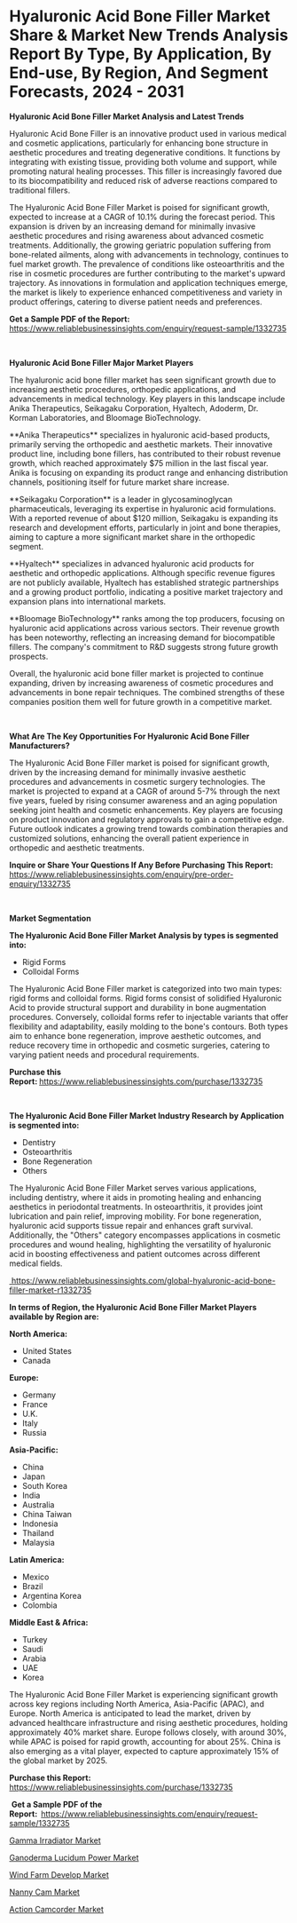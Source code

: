 <p><h1>Hyaluronic Acid Bone Filler Market Share & Market New Trends Analysis Report By Type, By Application, By End-use, By Region, And Segment Forecasts, 2024 - 2031</h1></p><p><strong>Hyaluronic Acid Bone Filler Market Analysis and Latest Trends</strong></p>
<p><p>Hyaluronic Acid Bone Filler is an innovative product used in various medical and cosmetic applications, particularly for enhancing bone structure in aesthetic procedures and treating degenerative conditions. It functions by integrating with existing tissue, providing both volume and support, while promoting natural healing processes. This filler is increasingly favored due to its biocompatibility and reduced risk of adverse reactions compared to traditional fillers.</p><p>The Hyaluronic Acid Bone Filler Market is poised for significant growth, expected to increase at a CAGR of 10.1% during the forecast period. This expansion is driven by an increasing demand for minimally invasive aesthetic procedures and rising awareness about advanced cosmetic treatments. Additionally, the growing geriatric population suffering from bone-related ailments, along with advancements in technology, continues to fuel market growth. The prevalence of conditions like osteoarthritis and the rise in cosmetic procedures are further contributing to the market's upward trajectory. As innovations in formulation and application techniques emerge, the market is likely to experience enhanced competitiveness and variety in product offerings, catering to diverse patient needs and preferences.</p></p>
<p><strong>Get a Sample PDF of the Report:&nbsp;</strong> <a href="https://www.reliablebusinessinsights.com/enquiry/request-sample/1332735?utm_campaign=62&utm_medium=2&utm_source=Github&utm_content=ia&utm_term=03102024&utm_id=hyaluronic-acid-bone-filler">https://www.reliablebusinessinsights.com/enquiry/request-sample/1332735</a></p>
<p>&nbsp;</p>
<p><strong>Hyaluronic Acid Bone Filler Major Market Players</strong></p>
<p><p>The hyaluronic acid bone filler market has seen significant growth due to increasing aesthetic procedures, orthopedic applications, and advancements in medical technology. Key players in this landscape include Anika Therapeutics, Seikagaku Corporation, Hyaltech, Adoderm, Dr. Korman Laboratories, and Bloomage BioTechnology.</p><p>**Anika Therapeutics** specializes in hyaluronic acid-based products, primarily serving the orthopedic and aesthetic markets. Their innovative product line, including bone fillers, has contributed to their robust revenue growth, which reached approximately $75 million in the last fiscal year. Anika is focusing on expanding its product range and enhancing distribution channels, positioning itself for future market share increase.</p><p>**Seikagaku Corporation** is a leader in glycosaminoglycan pharmaceuticals, leveraging its expertise in hyaluronic acid formulations. With a reported revenue of about $120 million, Seikagaku is expanding its research and development efforts, particularly in joint and bone therapies, aiming to capture a more significant market share in the orthopedic segment.</p><p>**Hyaltech** specializes in advanced hyaluronic acid products for aesthetic and orthopedic applications. Although specific revenue figures are not publicly available, Hyaltech has established strategic partnerships and a growing product portfolio, indicating a positive market trajectory and expansion plans into international markets.</p><p>**Bloomage BioTechnology** ranks among the top producers, focusing on hyaluronic acid applications across various sectors. Their revenue growth has been noteworthy, reflecting an increasing demand for biocompatible fillers. The company's commitment to R&D suggests strong future growth prospects.</p><p>Overall, the hyaluronic acid bone filler market is projected to continue expanding, driven by increasing awareness of cosmetic procedures and advancements in bone repair techniques. The combined strengths of these companies position them well for future growth in a competitive market.</p></p>
<p>&nbsp;</p>
<p><strong>What Are The Key Opportunities For Hyaluronic Acid Bone Filler Manufacturers?</strong></p>
<p><p>The Hyaluronic Acid Bone Filler market is poised for significant growth, driven by the increasing demand for minimally invasive aesthetic procedures and advancements in cosmetic surgery technologies. The market is projected to expand at a CAGR of around 5-7% through the next five years, fueled by rising consumer awareness and an aging population seeking joint health and cosmetic enhancements. Key players are focusing on product innovation and regulatory approvals to gain a competitive edge. Future outlook indicates a growing trend towards combination therapies and customized solutions, enhancing the overall patient experience in orthopedic and aesthetic treatments.</p></p>
<p><strong>Inquire or Share Your Questions If Any Before Purchasing This Report:</strong> <a href="https://www.reliablebusinessinsights.com/enquiry/pre-order-enquiry/1332735?utm_campaign=62&utm_medium=2&utm_source=Github&utm_content=ia&utm_term=03102024&utm_id=hyaluronic-acid-bone-filler">https://www.reliablebusinessinsights.com/enquiry/pre-order-enquiry/1332735</a></p>
<p>&nbsp;</p>
<p><strong>Market Segmentation</strong></p>
<p><strong>The Hyaluronic Acid Bone Filler Market Analysis by types is segmented into:</strong></p>
<p><ul><li>Rigid Forms</li><li>Colloidal Forms</li></ul></p>
<p><p>The Hyaluronic Acid Bone Filler market is categorized into two main types: rigid forms and colloidal forms. Rigid forms consist of solidified Hyaluronic Acid to provide structural support and durability in bone augmentation procedures. Conversely, colloidal forms refer to injectable variants that offer flexibility and adaptability, easily molding to the bone's contours. Both types aim to enhance bone regeneration, improve aesthetic outcomes, and reduce recovery time in orthopedic and cosmetic surgeries, catering to varying patient needs and procedural requirements.</p></p>
<p><strong>Purchase this Report:&nbsp;</strong><a href="https://www.reliablebusinessinsights.com/purchase/1332735?utm_campaign=62&utm_medium=2&utm_source=Github&utm_content=ia&utm_term=03102024&utm_id=hyaluronic-acid-bone-filler">https://www.reliablebusinessinsights.com/purchase/1332735</a></p>
<p>&nbsp;</p>
<p><strong>The Hyaluronic Acid Bone Filler Market Industry Research by Application is segmented into:</strong></p>
<p><ul><li>Dentistry</li><li>Osteoarthritis</li><li>Bone Regeneration</li><li>Others</li></ul></p>
<p><p>The Hyaluronic Acid Bone Filler Market serves various applications, including dentistry, where it aids in promoting healing and enhancing aesthetics in periodontal treatments. In osteoarthritis, it provides joint lubrication and pain relief, improving mobility. For bone regeneration, hyaluronic acid supports tissue repair and enhances graft survival. Additionally, the "Others" category encompasses applications in cosmetic procedures and wound healing, highlighting the versatility of hyaluronic acid in boosting effectiveness and patient outcomes across different medical fields.</p></p>
<p><a href="https://www.reliablebusinessinsights.com/global-hyaluronic-acid-bone-filler-market-r1332735?utm_campaign=62&utm_medium=2&utm_source=Github&utm_content=ia&utm_term=03102024&utm_id=hyaluronic-acid-bone-filler">&nbsp;https://www.reliablebusinessinsights.com/global-hyaluronic-acid-bone-filler-market-r1332735</a></p>
<p><strong>In terms of Region, the Hyaluronic Acid Bone Filler Market Players available by Region are:</strong></p>
<p>
    <p> <strong> North America: </strong>
        <ul>
            <li>United States</li>
            <li>Canada</li>
        </ul>
        </p> 
    <p> <strong> Europe: </strong>
        <ul>
            <li>Germany</li>
            <li>France</li>
            <li>U.K.</li>
            <li>Italy</li>
            <li>Russia</li>
        </ul>
        </p> 
    <p> <strong> Asia-Pacific: </strong>
        <ul>
            <li>China</li>
            <li>Japan</li>
            <li>South Korea</li>
            <li>India</li>
            <li>Australia</li>
            <li>China Taiwan</li>
            <li>Indonesia</li>
            <li>Thailand</li>
            <li>Malaysia</li>
        </ul>
        </p> 
    <p> <strong> Latin America: </strong>
        <ul>
            <li>Mexico</li>
            <li>Brazil</li>
            <li>Argentina Korea</li>
            <li>Colombia</li>
        </ul>
        </p> 
    <p> <strong> Middle East & Africa: </strong>
        <ul>
            <li>Turkey</li>
            <li>Saudi</li>
            <li>Arabia</li>
            <li>UAE</li>
            <li>Korea</li>
        </ul>
    </p>
    </p>
<p><p>The Hyaluronic Acid Bone Filler Market is experiencing significant growth across key regions including North America, Asia-Pacific (APAC), and Europe. North America is anticipated to lead the market, driven by advanced healthcare infrastructure and rising aesthetic procedures, holding approximately 40% market share. Europe follows closely, with around 30%, while APAC is poised for rapid growth, accounting for about 25%. China is also emerging as a vital player, expected to capture approximately 15% of the global market by 2025.</p></p>
<p><strong>Purchase this Report: </strong><a href="https://www.reliablebusinessinsights.com/purchase/1332735?utm_campaign=62&utm_medium=2&utm_source=Github&utm_content=ia&utm_term=03102024&utm_id=hyaluronic-acid-bone-filler">https://www.reliablebusinessinsights.com/purchase/1332735</a></p>
<p>&nbsp;<strong>Get a Sample PDF of the Report:&nbsp;&nbsp;</strong><a href="https://www.reliablebusinessinsights.com/enquiry/request-sample/1332735?utm_campaign=62&utm_medium=2&utm_source=Github&utm_content=ia&utm_term=03102024&utm_id=hyaluronic-acid-bone-filler">https://www.reliablebusinessinsights.com/enquiry/request-sample/1332735</a></p>
<p><strong></strong></p>
<p><p><a href="https://www.linkedin.com/pulse/what-factors-influence-gamma-irradiator-market-coming-nf98f?trackingId=01H4Px3zRtyC3mJVd0IHvg%3D%3D&utm_campaign=62&utm_medium=2&utm_source=Github&utm_content=ia&utm_term=03102024&utm_id=hyaluronic-acid-bone-filler">Gamma Irradiator Market</a></p><p><a href="https://github.com/JudyWalsh475/Market-Research-Report-List-1/blob/main/ganoderma-lucidum-power-market.md?utm_campaign=62&utm_medium=2&utm_source=Github&utm_content=ia&utm_term=03102024&utm_id=hyaluronic-acid-bone-filler">Ganoderma Lucidum Power Market</a></p><p><a href="https://github.com/DRIVERKAPAUL/Market-Research-Report-List-1/blob/main/wind-farm-develop-market.md?utm_campaign=62&utm_medium=2&utm_source=Github&utm_content=ia&utm_term=03102024&utm_id=hyaluronic-acid-bone-filler">Wind Farm Develop Market</a></p><p><a href="https://www.linkedin.com/pulse/how-nanny-cam-market-changing-from-2024-2031-glance-reports-xpcef?trackingId=nzp5HccyTyqBllCYtjadEA%3D%3D&utm_campaign=62&utm_medium=2&utm_source=Github&utm_content=ia&utm_term=03102024&utm_id=hyaluronic-acid-bone-filler">Nanny Cam Market</a></p><p><a href="https://www.linkedin.com/pulse/action-camcorder-market-share-size-trends-industry-analysis-4lp7f?trackingId=hYZSXgJGSKaWcjHU64L2yQ%3D%3D&utm_campaign=62&utm_medium=2&utm_source=Github&utm_content=ia&utm_term=03102024&utm_id=hyaluronic-acid-bone-filler">Action Camcorder Market</a></p></p>